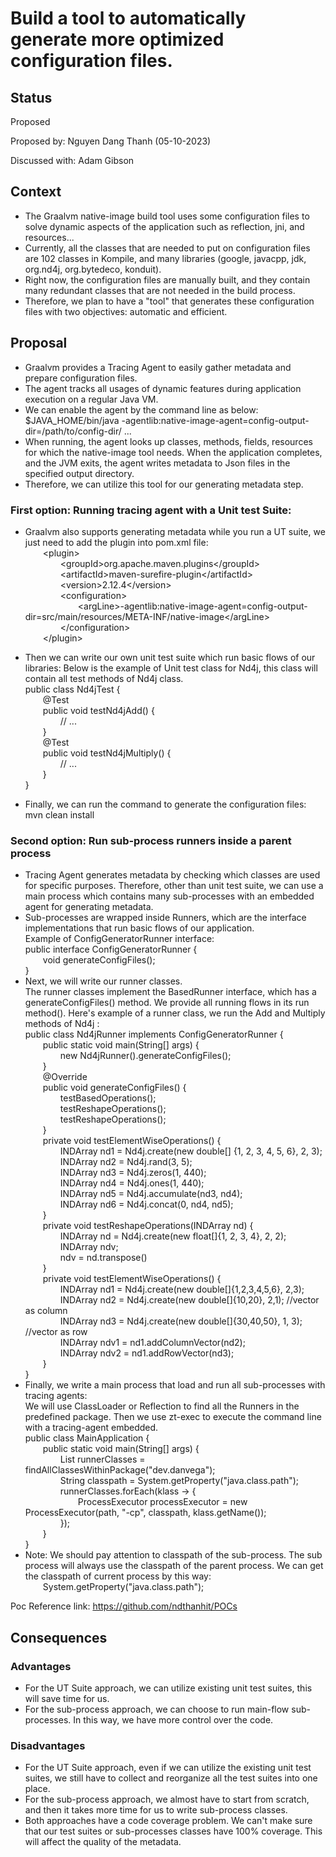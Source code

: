# Build a tool to automatically generate more optimized configuration files.

## Status
Proposed

Proposed by: Nguyen Dang Thanh (05-10-2023)

Discussed with: Adam Gibson

## Context
- The Graalvm native-image build tool uses some configuration files to solve dynamic aspects of the application such as reflection, jni, and resources...
- Currently, all the classes that are needed to put on configuration files are 102 classes in Kompile, and many libraries (google, javacpp, jdk, org.nd4j, org.bytedeco, konduit).
- Right now, the configuration files are manually built, and they contain many redundant classes that are not needed in the build process.
- Therefore, we plan to have a "tool" that generates these configuration files with two objectives: automatic and efficient.

## Proposal
- Graalvm provides a Tracing Agent to easily gather metadata and prepare configuration files.
- The agent tracks all usages of dynamic features during application execution on a regular Java VM.
- We can enable the agent by the command line as below:
  $JAVA_HOME/bin/java -agentlib:native-image-agent=config-output-dir=/path/to/config-dir/ ...
- When running, the agent looks up classes, methods, fields, resources for which the native-image tool needs. When
  the application completes, and the JVM exits, the agent writes metadata to Json files in the specified output
  directory.
- Therefore, we can utilize this tool for our generating metadata step.

### First option: Running tracing agent with a Unit test Suite:
- Graalvm also supports generating metadata while you run a UT suite, we just need to add the plugin into pom.xml file:\
  &emsp;&emsp;\<plugin>  \
  &emsp;&emsp;&emsp;&emsp;\<groupId>org.apache.maven.plugins\</groupId> \
  &emsp;&emsp;&emsp;&emsp;\<artifactId>maven-surefire-plugin\</artifactId> \
  &emsp;&emsp;&emsp;&emsp;\<version>2.12.4\</version> \
  &emsp;&emsp;&emsp;&emsp;\<configuration> \
  &emsp;&emsp;&emsp;&emsp;&emsp;&emsp;\<argLine>-agentlib:native-image-agent=config-output-dir=src/main/resources/META-INF/native-image\</argLine> \
  &emsp;&emsp;&emsp;&emsp;\</configuration> \
  &emsp;&emsp;\</plugin>

- Then we can write our own unit test suite which run basic flows of our libraries:
  Below is the example of Unit test class for Nd4j, this class will contain all test methods of Nd4j class. \
  public class Nd4jTest {  \
  &emsp;&emsp;@Test  \
  &emsp;&emsp;public void testNd4jAdd() {  \
  &emsp;&emsp;&emsp;&emsp;// ...  \
  &emsp;&emsp;}  \
  &emsp;&emsp;@Test  \
  &emsp;&emsp;public void testNd4jMultiply() {  \
  &emsp;&emsp;&emsp;&emsp;// ...  \
  &emsp;&emsp;}  \
  }
- Finally, we can run the command to generate the configuration files: \
  mvn clean install
  
### Second option: Run sub-process runners inside a parent process
- Tracing Agent generates metadata by checking which classes are used for specific purposes. Therefore, other than unit test suite,
  we can use a main process which contains many sub-processes with an embedded agent for generating metadata.
- Sub-processes are wrapped inside Runners, which are the interface implementations that run basic flows of our application. \
  Example of ConfigGeneratorRunner interface: \
   public interface ConfigGeneratorRunner { \
   &emsp;&emsp;void generateConfigFiles(); \
   }
- Next, we will write our runner classes. \
  The runner classes implement the BasedRunner interface, which has a generateConfigFiles() method. We provide all running flows in its run method().
  Here's example of a runner class, we run the Add and Multiply methods of Nd4j : \
  public class Nd4jRunner implements ConfigGeneratorRunner { \
  &emsp;&emsp;public static void main(String[] args) { \
  &emsp;&emsp;&emsp;&emsp;new Nd4jRunner().generateConfigFiles(); \
  &emsp;&emsp;} \
  &emsp;&emsp;@Override \
  &emsp;&emsp;public void generateConfigFiles() { \
  &emsp;&emsp;&emsp;&emsp;testBasedOperations(); \
  &emsp;&emsp;&emsp;&emsp;testReshapeOperations(); \
  &emsp;&emsp;&emsp;&emsp;testReshapeOperations(); \
  &emsp;&emsp;} \
  &emsp;&emsp;private void testElementWiseOperations() { \
  &emsp;&emsp;&emsp;&emsp;INDArray nd1 = Nd4j.create(new double[] {1, 2, 3, 4, 5, 6}, 2, 3);  \
  &emsp;&emsp;&emsp;&emsp;INDArray nd2 = Nd4j.rand(3, 5); \
  &emsp;&emsp;&emsp;&emsp;INDArray nd3 = Nd4j.zeros(1, 440); \
  &emsp;&emsp;&emsp;&emsp;INDArray nd4 = Nd4j.ones(1, 440); \
  &emsp;&emsp;&emsp;&emsp;INDArray nd5 = Nd4j.accumulate(nd3, nd4); \
  &emsp;&emsp;&emsp;&emsp;INDArray nd6 = Nd4j.concat(0, nd4, nd5); \
  &emsp;&emsp;} \
  &emsp;&emsp;private void testReshapeOperations(INDArray nd) { \
  &emsp;&emsp;&emsp;&emsp;INDArray nd = Nd4j.create(new float[]{1, 2, 3, 4}, 2, 2); \
  &emsp;&emsp;&emsp;&emsp;INDArray ndv; \
  &emsp;&emsp;&emsp;&emsp;ndv = nd.transpose() \
  &emsp;&emsp;} \
  &emsp;&emsp;private void testElementWiseOperations() { \
  &emsp;&emsp;&emsp;&emsp;INDArray nd1 = Nd4j.create(new double[]{1,2,3,4,5,6}, 2,3); \
  &emsp;&emsp;&emsp;&emsp;INDArray nd2 = Nd4j.create(new double[]{10,20}, 2,1); //vector as column \
  &emsp;&emsp;&emsp;&emsp;INDArray nd3 = Nd4j.create(new double[]{30,40,50}, 1, 3); //vector as row \
  &emsp;&emsp;&emsp;&emsp;INDArray ndv1 = nd1.addColumnVector(nd2); \
  &emsp;&emsp;&emsp;&emsp;INDArray ndv2 = nd1.addRowVector(nd3); \
  &emsp;&emsp;} \
  }
- Finally, we write a main process that load and run all sub-processes with tracing agents: \
   We will use ClassLoader or Reflection to find all the Runners in the predefined package. 
   Then we use zt-exec to execute the command line with a tracing-agent embedded. \
   public class MainApplication { \
   &emsp;&emsp;public static void main(String[] args) { \
   &emsp;&emsp;&emsp;&emsp;List<Class> runnerClasses = findAllClassesWithinPackage("dev.danvega"); \
   &emsp;&emsp;&emsp;&emsp;String classpath = System.getProperty("java.class.path"); \
   &emsp;&emsp;&emsp;&emsp;runnerClasses.forEach(klass -> { \
   &emsp;&emsp;&emsp;&emsp;&emsp;&emsp;ProcessExecutor processExecutor = new ProcessExecutor(path, "-cp", classpath, klass.getName()); \
   &emsp;&emsp;&emsp;&emsp;}); \
   &emsp;&emsp;} \
   } 
- Note: We should pay attention to classpath of the sub-process. The sub process will always use the classpath of the parent process.
  We can get the classpath of current process by this way: \
  &emsp;&emsp;System.getProperty("java.class.path");
   
Poc Reference link: https://github.com/ndthanhit/POCs

## Consequences
### Advantages
- For the UT Suite approach, we can utilize existing unit test suites, this will save time for us.
- For the sub-process approach, we can choose to run main-flow sub-processes. In this way, we have more control over the code.

### Disadvantages
- For the UT Suite approach, even if we can utilize the existing unit test suites, we still have to collect and reorganize all the test suites into one place.
- For the sub-process approach, we almost have to start from scratch, and then it takes more time for us to write sub-process classes.
- Both approaches have a code coverage problem. We can't make sure that our test suites or sub-processes classes have 100% coverage. This will affect the quality of the metadata.
